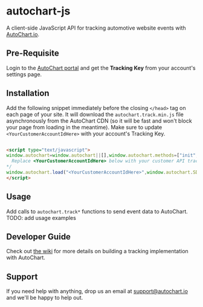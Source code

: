 # autochart-js

A client-side JavaScript API for tracking automotive website events with [AutoChart.io](https://autochart.io).

## Pre-Requisite
Login to the [AutoChart portal](https://portal.autochart.io) and get the **Tracking Key** from your account's settings page.

## Installation
Add the following snippet immediately before the closing `</head>` tag on each page of your site. It will download the `autochart.track.min.js` file asynchronously from the AutoChart CDN (so it will be fast and won't block your page from loading in the meantime).
Make sure to update `<YourCustomerAccountIdHere>` with your account's Tracking Key.

```html

<script type="text/javascript">
window.autochart=window.autochart||[],window.autochart.methods=["init","page","trackVehicleView","trackSearch","trackVisitIntent","tag","trackLead","trackLeadForm","trackVehicleAction","trackFinance","ready","trackLeadFormAspNet"],window.autochart.factory=function(a){return function(){var b=Array.prototype.slice.call(arguments);return b.unshift(a),window.autochart.push(b),window.autochart}};for(var i=0;i<window.autochart.methods.length;i++){var method=window.autochart.methods[i];window.autochart[method]=window.autochart.factory(method)}window.autochart.load=function(a,b){var c=document.createElement("script");c.type="text/javascript",c.async=!0,c.src="https://az578655.vo.msecnd.net/tracker/"+b+"/autochart.track.min.js";var d=document.getElementsByTagName("script")[0];d.parentNode.insertBefore(c,d),window.autochart.init(a)},window.autochart.SDK_VERSION="0.9.3",/*!
  Replace <YourCustomerAccountIdHere> below with your customer API tracking key
*/
window.autochart.load("<YourCustomerAccountIdHere>",window.autochart.SDK_VERSION);
</script>

```

## Usage
Add calls to `autochart.track*` functions to send event data to AutoChart.
TODO: add usage examples

## Developer Guide
Check out [the wiki](https://github.com/AutoChart/autochart-js/wiki) for more details on building a tracking implementation with AutoChart.

## Support
If you need help with anything, drop us an email at [support@autochart.io](mailto:support@autochart.io) and we'll be happy to help out.
